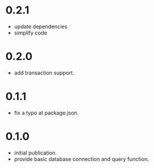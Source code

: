 # 0.2.1

* update dependencies
* simplify code

# 0.2.0

* add transaction support.

# 0.1.1

* fix a typo at package.json.

# 0.1.0

* initial publication.
* provide basic database connection and query function.
